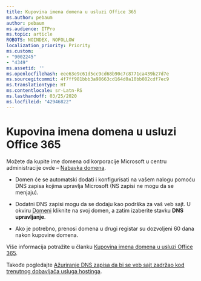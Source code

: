 ```yaml
---
title: Kupovina imena domena u usluzi Office 365
ms.author: pebaum
author: pebaum
ms.audience: ITPro
ms.topic: article
ROBOTS: NOINDEX, NOFOLLOW
localization_priority: Priority
ms.custom:
- "9002245"
- "4349"
ms.assetid: ''
ms.openlocfilehash: eee63e9c61d5cc9cd68b90c7c8771ca439b27d7e
ms.sourcegitcommit: 4f7ff981bbb3a98663cd164d0a10bb082cdf7ec9
ms.translationtype: HT
ms.contentlocale: sr-Latn-RS
ms.lasthandoff: 03/25/2020
ms.locfileid: "42946822"
---
```

# <a name="buy-a-domain-name-in-office-365"></a>Kupovina imena domena u usluzi Office 365

Možete da kupite ime domena od korporacije Microsoft u centru administracije ovde – [Nabavka domena](https://admin.microsoft.com/Domains/Buy).

- Domen će se automatski dodati i konfigurisati na vašem nalogu pomoću DNS zapisa kojima upravlja Microsoft (NS zapisi ne mogu da se menjaju).

- Dodatni DNS zapisi mogu da se dodaju kao podrška za vaš veb sajt.  U okviru [Domeni](https://admin.microsoft.com/AdminPortal/Home#/Domains) kliknite na svoj domen, a zatim izaberite stavku **DNS upravljanje**.

- Ako je potrebno, prenosi domena u drugi registar su dozvoljeni 60 dana nakon kupovine domena.

Više informacija potražite u članku [Kupovina imena domena u usluzi Office 365](https://docs.microsoft.com/microsoft-365/admin/get-help-with-domains/buy-a-domain-name?view=o365-worldwide).

Takođe pogledajte [Ažuriranje DNS zapisa da bi se veb sajt zadržao kod trenutnog dobavljača usluga hostinga](https://docs.microsoft.com/alchemyinsights/update-dns-records-to-keep-your-website-with-your-current-hosting-provider-0).
